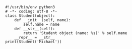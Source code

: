 


    #!/usr/bin/env python3
    # -*- coding: utf-8 -*-
    class Student(object):
        def __init__(self, name):
            self.name = name
        def __str__(self):
            return 'Student object (name: %s)' % self.name
        __repr__ = __str__
    print(Student('Michael'))
